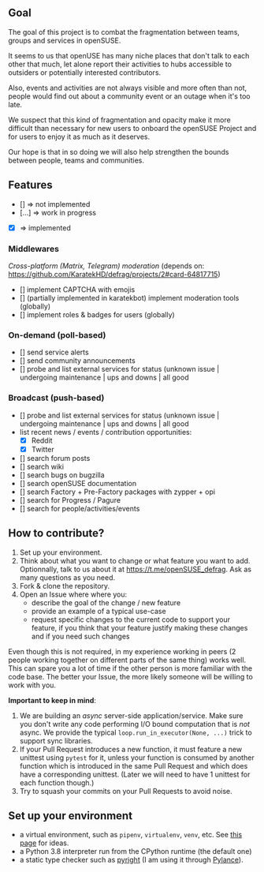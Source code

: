 ## Goal
The goal of this project is to combat the fragmentation between teams, groups and services in openSUSE. 

It seems to us that openUSE has many niche places that don't talk to each other that much, let alone report their activities to hubs accessible to outsiders or potentially interested contributors.

Also, events and activities are not always visible and more often than not, people would find out about a community event or an outage when it's too late.

We suspect that this kind of fragmentation and opacity make it more difficult than necessary for new users to onboard the openSUSE Project and for users to enjoy it as much as it deserves.

Our hope is that in so doing we will also help strengthen the bounds between people, teams and communities.

## Features
- [] => not implemented
- [...] => work in progress
- [x] => implemented

### Middlewares
_Cross-platform (Matrix, Telegram) moderation_ (depends on: https://github.com/KaratekHD/defrag/projects/2#card-64817715)
- [] implement CAPTCHA with emojis
- [] (partially implemented in karatekbot) implement moderation tools (globally)
- [] implement roles & badges for users (globally)

### On-demand (poll-based)
- [] send service alerts
- [] send community announcements
- [] probe and list external services for status (unknown issue | undergoing maintenance | ups and downs | all good
### Broadcast (push-based)
- [] probe and list external services for status (unknown issue | undergoing maintenance | ups and downs | all good
- list recent news / events / contribution opportunities:
    - [x] Reddit
    - [x] Twitter
- [] search forum posts
- [] search wiki
- [] search bugs on bugzilla
- [] search openSUSE documentation
- [] search Factory + Pre-Factory packages with zypper + opi
- [] search for Progress / Pagure
- [] search for people/activities/events

## How to contribute?
1. Set up your environment.
2. Think about what you want to change or what feature you want to add. Optionnally, talk to us about it at https://t.me/openSUSE_defrag. Ask as many questions as you need.
3. Fork & clone the repository.
4. Open an Issue where where you:
    - describe the goal of the change / new feature
    - provide an example of a typical use-case
    - request specific changes to the current code to support your feature, if you think that your feature justify making these changes and if you need such changes

Even though this is not required, in my experience working in peers (2 people working together on different parts of the same thing) works well. This can spare you a lot of time if the other person is more familiar with the code base. The better your Issue, the more likely someone will be willing to work with you.

__Important to keep in mind__:

1. We are building an _async_ server-side application/service. Make sure you don't write any code performing I/O bound computation that is *not* async. We provide the typical `loop.run_in_executor(None, ...)` trick to support sync libraries. 
2. If your Pull Request introduces a new function, it must feature a new unittest using `pytest` for it, unless your function is consumed by another function which is introduced in the same Pull Request and which does have a corresponding unittest. (Later we will need to have 1 unittest for each function though.)
3. Try to squash your commits on your Pull Requests to avoid noise.

## Set up your environment
- a virtual environment, such as `pipenv`, `virtualenv`, `venv`, etc. See [this page](https://towardsdatascience.com/comparing-python-virtual-environment-tools-9a6543643a44) for ideas.
- a Python 3.8 interpreter run from the CPython runtime (the default one)
- a static type checker such as [pyright](https://github.com/microsoft/pyright) (I am using it through [Pylance](https://marketplace.visualstudio.com/items?itemName=ms-python.vscode-pylance)).